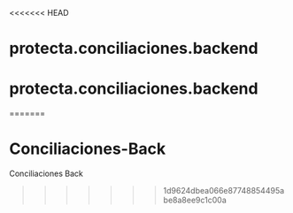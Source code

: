 <<<<<<< HEAD
# protecta.conciliaciones.backend
# protecta.conciliaciones.backend
=======
# Conciliaciones-Back
Conciliaciones Back
>>>>>>> 1d9624dbea066e87748854495abe8a8ee9c1c00a
